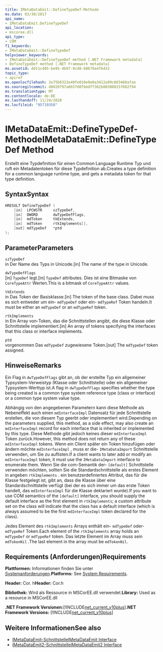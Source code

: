 ```yaml
---
title: IMetaDataEmit::DefineTypeDef-Methode
ms.date: 03/30/2017
api_name:
- IMetaDataEmit.DefineTypeDef
api_location:
- mscoree.dll
api_type:
- COM
f1_keywords:
- IMetaDataEmit::DefineTypeDef
helpviewer_keywords:
- IMetaDataEmit::DefineTypeDef method [.NET Framework metadata]
- DefineTypeDef method [.NET Framework metadata]
ms.assetid: dd11c485-be95-4b97-9cd8-68679a4fb432
topic_type:
- apiref
ms.openlocfilehash: 2e75b6322e40fe010e9e0a3412a99c0d3460afae
ms.sourcegitcommit: d8020797a6657d0fbbdff362b80300815f682f94
ms.translationtype: MT
ms.contentlocale: de-DE
ms.lasthandoff: 11/24/2020
ms.locfileid: "95719358"
---
```

# <a name="imetadataemitdefinetypedef-method"></a><span data-ttu-id="e2dd6-102">IMetaDataEmit::DefineTypeDef-Methode</span><span class="sxs-lookup"><span data-stu-id="e2dd6-102">IMetaDataEmit::DefineTypeDef Method</span></span>

<span data-ttu-id="e2dd6-103">Erstellt eine Typdefinition für einen Common Language Runtime Typ und ruft ein Metadatentoken für diese Typdefinition ab.</span><span class="sxs-lookup"><span data-stu-id="e2dd6-103">Creates a type definition for a common language runtime type, and gets a metadata token for that type definition.</span></span>  
  
## <a name="syntax"></a><span data-ttu-id="e2dd6-104">Syntax</span><span class="sxs-lookup"><span data-stu-id="e2dd6-104">Syntax</span></span>  
  
```cpp  
HRESULT DefineTypeDef (
    [in]  LPCWSTR     szTypeDef,
    [in]  DWORD       dwTypeDefFlags,
    [in]  mdToken     tkExtends,
    [in]  mdToken     rtkImplements[],
    [out] mdTypeDef   *ptd  
);  
```  
  
## <a name="parameters"></a><span data-ttu-id="e2dd6-105">Parameter</span><span class="sxs-lookup"><span data-stu-id="e2dd6-105">Parameters</span></span>  

 `szTypeDef`  
 <span data-ttu-id="e2dd6-106">in Der Name des Typs in Unicode.</span><span class="sxs-lookup"><span data-stu-id="e2dd6-106">[in] The name of the type in Unicode.</span></span>  
  
 `dwTypeDefFlags`  
 <span data-ttu-id="e2dd6-107">[in] `TypeDef` legt.</span><span class="sxs-lookup"><span data-stu-id="e2dd6-107">[in] `TypeDef` attributes.</span></span> <span data-ttu-id="e2dd6-108">Dies ist eine Bitmaske von `CoreTypeAttr` Werten.</span><span class="sxs-lookup"><span data-stu-id="e2dd6-108">This is a bitmask of `CoreTypeAttr` values.</span></span>  
  
 `tkExtends`  
 <span data-ttu-id="e2dd6-109">in Das Token der Basisklasse.</span><span class="sxs-lookup"><span data-stu-id="e2dd6-109">[in] The token of the base class.</span></span> <span data-ttu-id="e2dd6-110">Dabei muss es sich entweder um ein- `mdTypeDef` oder ein- `mdTypeRef` Token handeln.</span><span class="sxs-lookup"><span data-stu-id="e2dd6-110">It must be either an `mdTypeDef` or an `mdTypeRef` token.</span></span>  
  
 `rtkImplements`  
 <span data-ttu-id="e2dd6-111">in Ein Array von-Token, das die Schnittstellen angibt, die diese Klasse oder Schnittstelle implementiert.</span><span class="sxs-lookup"><span data-stu-id="e2dd6-111">[in] An array of tokens specifying the interfaces that this class or interface implements.</span></span>  
  
 `ptd`  
 <span data-ttu-id="e2dd6-112">vorgenommen Das `mdTypeDef` zugewiesene Token.</span><span class="sxs-lookup"><span data-stu-id="e2dd6-112">[out] The `mdTypeDef` token assigned.</span></span>  
  
## <a name="remarks"></a><span data-ttu-id="e2dd6-113">Hinweise</span><span class="sxs-lookup"><span data-stu-id="e2dd6-113">Remarks</span></span>  

 <span data-ttu-id="e2dd6-114">Ein Flag in `dwTypeDefFlags` gibt an, ob der erstellte Typ ein allgemeiner Typsystem-Verweistyp (Klasse oder Schnittstelle) oder ein allgemeiner Typsystem-Werttyp ist.</span><span class="sxs-lookup"><span data-stu-id="e2dd6-114">A flag in `dwTypeDefFlags` specifies whether the type being created is a common type system reference type (class or interface) or a common type system value type.</span></span>  
  
 <span data-ttu-id="e2dd6-115">Abhängig von den angegebenen Parametern kann diese Methode als Nebeneffekt auch einen `mdInterfaceImpl` Datensatz für jede Schnittstelle erstellen, die von diesem Typ geerbt oder implementiert wird.</span><span class="sxs-lookup"><span data-stu-id="e2dd6-115">Depending on the parameters supplied, this method, as a side effect, may also create an `mdInterfaceImpl` record for each interface that is inherited or implemented by this type.</span></span> <span data-ttu-id="e2dd6-116">Diese Methode gibt jedoch keines dieser `mdInterfaceImpl` Token zurück.</span><span class="sxs-lookup"><span data-stu-id="e2dd6-116">However, this method does not return any of these `mdInterfaceImpl` tokens.</span></span> <span data-ttu-id="e2dd6-117">Wenn ein Client später ein Token hinzufügen oder ändern möchte `mdInterfaceImpl` , muss er die- `IMetaDataImport` Schnittstelle verwenden, um Sie zu auflisten.</span><span class="sxs-lookup"><span data-stu-id="e2dd6-117">If a client wants to later add or modify an `mdInterfaceImpl` token, it must use the `IMetaDataImport` interface to enumerate them.</span></span> <span data-ttu-id="e2dd6-118">Wenn Sie die com-Semantik der- `[default]` Schnittstelle verwenden möchten, sollten Sie die Standardschnittstelle als erstes Element in angeben `rtkImplements` . ein benutzerdefiniertes Attribut, das für die Klasse festgelegt ist, gibt an, dass die Klasse über eine Standardschnittstelle verfügt (bei der es sich immer um das erste Token handelt, das `mdInterfaceImpl` für die Klasse deklariert wurde).</span><span class="sxs-lookup"><span data-stu-id="e2dd6-118">If you want to use COM semantics of the `[default]` interface, you should supply the default interface as the first element in `rtkImplements`; a custom attribute set on the class will indicate that the class has a default interface (which is always assumed to be the first `mdInterfaceImpl` token declared for the class).</span></span>  
  
 <span data-ttu-id="e2dd6-119">Jedes Element des `rtkImplements` Arrays enthält ein- `mdTypeDef` oder- `mdTypeRef` Token.</span><span class="sxs-lookup"><span data-stu-id="e2dd6-119">Each element of the `rtkImplements` array holds an `mdTypeDef` or `mdTypeRef` token.</span></span> <span data-ttu-id="e2dd6-120">Das letzte Element im Array muss sein `mdTokenNil` .</span><span class="sxs-lookup"><span data-stu-id="e2dd6-120">The last element in the array must be `mdTokenNil`.</span></span>  
  
## <a name="requirements"></a><span data-ttu-id="e2dd6-121">Requirements (Anforderungen)</span><span class="sxs-lookup"><span data-stu-id="e2dd6-121">Requirements</span></span>  

 <span data-ttu-id="e2dd6-122">**Plattformen:** Informationen finden Sie unter [Systemanforderungen](../../get-started/system-requirements.md).</span><span class="sxs-lookup"><span data-stu-id="e2dd6-122">**Platforms:** See [System Requirements](../../get-started/system-requirements.md).</span></span>  
  
 <span data-ttu-id="e2dd6-123">**Header:** Cor. h</span><span class="sxs-lookup"><span data-stu-id="e2dd6-123">**Header:** Cor.h</span></span>  
  
 <span data-ttu-id="e2dd6-124">**Bibliothek:** Wird als Ressource in MSCorEE.dll verwendet.</span><span class="sxs-lookup"><span data-stu-id="e2dd6-124">**Library:** Used as a resource in MSCorEE.dll</span></span>  
  
 <span data-ttu-id="e2dd6-125">**.NET Framework Versionen:**[!INCLUDE[net_current_v10plus](../../../../includes/net-current-v10plus-md.md)]</span><span class="sxs-lookup"><span data-stu-id="e2dd6-125">**.NET Framework Versions:** [!INCLUDE[net_current_v10plus](../../../../includes/net-current-v10plus-md.md)]</span></span>  
  
## <a name="see-also"></a><span data-ttu-id="e2dd6-126">Weitere Informationen</span><span class="sxs-lookup"><span data-stu-id="e2dd6-126">See also</span></span>

- [<span data-ttu-id="e2dd6-127">IMetaDataEmit-Schnittstelle</span><span class="sxs-lookup"><span data-stu-id="e2dd6-127">IMetaDataEmit Interface</span></span>](imetadataemit-interface.md)
- [<span data-ttu-id="e2dd6-128">IMetaDataEmit2-Schnittstelle</span><span class="sxs-lookup"><span data-stu-id="e2dd6-128">IMetaDataEmit2 Interface</span></span>](imetadataemit2-interface.md)
